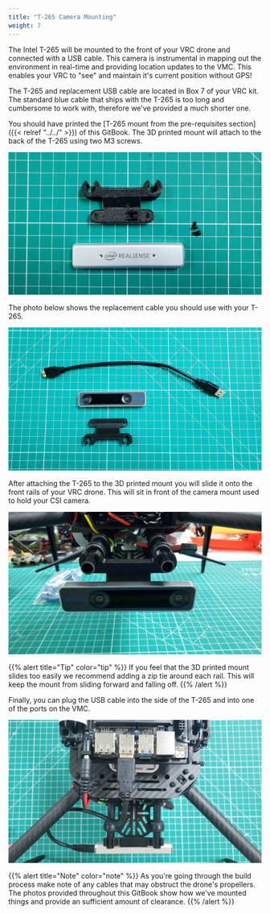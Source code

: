 ```yaml
---
title: "T-265 Camera Mounting"
weight: 7
---
```


The Intel T-265 will be mounted to the front of your VRC drone and
connected with a USB cable. This camera is instrumental in mapping out
the environment in real-time and providing location updates to the VMC.
This enables your VRC to "see" and maintain it's current position without GPS!

The T-265 and replacement USB cable are located in Box 7 of your VRC kit.
The standard blue cable that ships with the T-265 is too long and cumbersome
to work with, therefore we've provided a much shorter one.

You should have printed the
[T-265 mount from the pre-requisites section]({{< relref "../../" >}})
of this GitBook. The 3D printed mount will attach to the
back of the T-265 using two M3 screws.

![The T-265 is attached to the 3D printed mount with M3 screws](t265_parts.jpg)

The photo below shows the replacement cable you should use with your T-265.

![T-265, 3D printed mount, and short USB cable](t265_cable.jpg)

After attaching the T-265 to the 3D printed mount you will slide it
onto the front rails of your VRC drone. This will sit in front of the
camera mount used to hold your CSI camera.

![T-265 mount on front rails of VRC drone](t265_front_view.jpg)

{{% alert title="Tip" color="tip" %}}
If you feel that the 3D printed mount slides too easily we recommend
adding a zip tie around each rail. This will keep the mount from
sliding forward and falling off.
{{% /alert %}}

Finally, you can plug the USB cable into the side of the T-265
and into one of the ports on the VMC.

![T-265 mounted and connected to VMC](t265_short_cable.jpg)

{{% alert title="Note" color="note" %}}
As you're going through the build process make note of any cables that may
obstruct the drone's propellers. The photos provided throughout this GitBook
show how we've mounted things and provide an sufficient amount of clearance.
{{% /alert %}}
